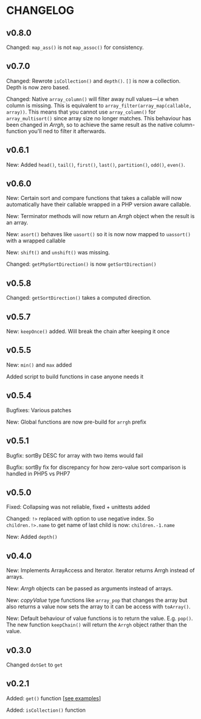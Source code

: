 # CHANGELOG

## v0.8.0

Changed: `map_ass()` is not `map_assoc()` for consistency.

## v0.7.0

Changed: Rewrote `isCollection()` and `depth()`. `[]` is now a collection. Depth is now zero based.

Changed: Native `array_column()` will filter away null values—i.e when column is missing. This is equivalent to `array_filter(array_map(callable, array))`. This means that you cannot use
  `array_column()` for `array_multisort()` since array size no longer matches. This behaviour has been changed in _Arrgh_, so to achieve the same result as the native column-function you'll ned to filter it afterwards.

## v0.6.1

New: Added `head()`, `tail()`, `first()`, `last()`, `partition()`, `odd()`, `even()`.

## v0.6.0

New: Certain sort and compare functions that takes a callable will now automatically have their callable wrapped in a PHP version aware callable.

New: Terminator methods will now return an _Arrgh_ object when the result is an array.

New: `asort()` behaves like `uasort()` so it is now now mapped to `uassort()` with a wrapped callable

New: `shift()` and `unshift()` was missing.

Changed: `getPhpSortDirection()` is now `getSortDirection()`

## v0.5.8

Changed: `getSortDirection()` takes a computed direction.

## v0.5.7

New: `keepOnce()` added. Will break the chain after keeping it once

## v0.5.5

New: `min()` and `max` added

Added script to build functions in case anyone needs it

## v0.5.4

Bugfixes: Various patches

New: Global functions are now pre-build for `arrgh` prefix

## v0.5.1

Bugfix: sortBy DESC for array with two items would fail

Bugfix: sortBy fix for discrepancy for how zero-value sort comparison is handled in PHP5 vs PHP7

## v0.5.0

Fixed: Collapsing was not reliable, fixed + unittests added

Changed: `!>` replaced with option to use negative index. So `children.!>.name` to get name of last child is now: `children.-1.name`

New: Added `depth()`

## v0.4.0

New: Implements ArrayAccess and Iterator. Iterator returns Arrgh instead of arrays.

New: _Arrgh_ objects can be passed as arguments instead of arrays.

New: _copyValue_ type functions like `array_pop` that changes the array but also returns a value now sets the array to it can be access with `toArray()`.

New: Default behaviour of value functions is to return the value. E.g. `pop()`. The new function `keepChain()` will return the `Arrgh` object rather than the value.

## v0.3.0

Changed `dotGet` to `get`

## v0.2.1

Added: `get()` function [[see examples](#examples)]

Added: `isCollection()` function
